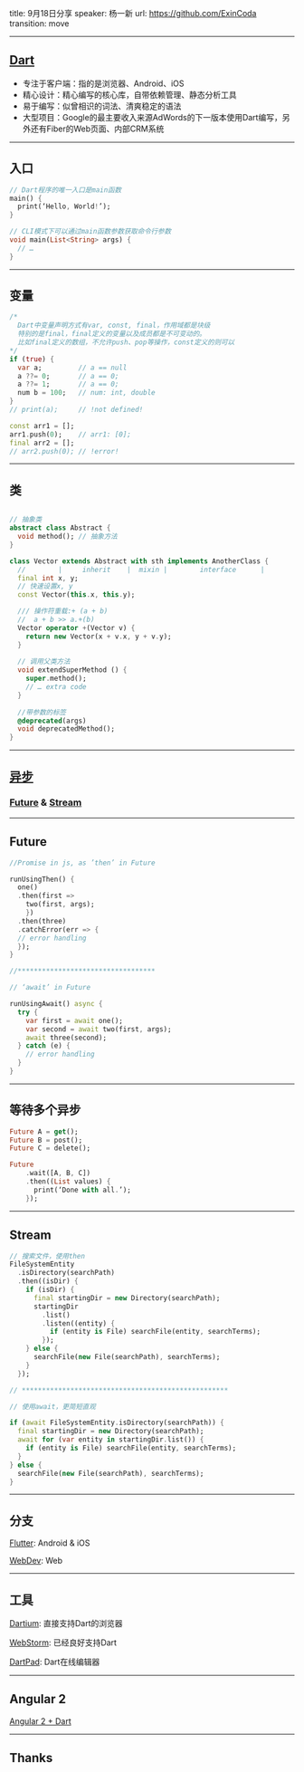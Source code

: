 title: 9月18日分享
speaker: 杨一新
url: https://github.com/ExinCoda
transition: move

----

## [Dart](dartlang.org)

* 专注于客户端：指的是浏览器、Android、iOS
* 精心设计：精心编写的核心库，自带依赖管理、静态分析工具
* 易于编写：似曾相识的词法、清爽稳定的语法
* 大型项目：Google的最主要收入来源AdWords的下一版本使用Dart编写，另外还有Fiber的Web页面、内部CRM系统

----

## 入口

```dart
// Dart程序的唯一入口是main函数
main() {
  print(‘Hello, World!’);
}

// CLI模式下可以通过main函数参数获取命令行参数
void main(List<String> args) {
  // …
}

```
----

## 变量

```dart
/*
  Dart中变量声明方式有var, const, final，作用域都是块级
  特别的是final，final定义的变量以及成员都是不可变动的。
  比如final定义的数组，不允许push、pop等操作，const定义的则可以
*/
if (true) {
  var a;         // a == null
  a ??= 0;       // a == 0;
  a ??= 1;       // a == 0;
  num b = 100;   // num: int, double
}
// print(a);     // !not defined!

const arr1 = [];
arr1.push(0);    // arr1: [0];
final arr2 = [];
// arr2.push(0); // !error!

```
----

## 类

```dart

// 抽象类
abstract class Abstract {
  void method(); // 抽象方法
}

class Vector extends Abstract with sth implements AnotherClass {
  //        |     inherit    |  mixin |        interface      |
  final int x, y;
  // 快速设置x, y
  const Vector(this.x, this.y);

  /// 操作符重载:+ (a + b)
  //  a + b >> a.+(b)
  Vector operator +(Vector v) {
    return new Vector(x + v.x, y + v.y);
  }
  
  // 调用父类方法
  void extendSuperMethod () {
    super.method();
    // … extra code
  }
  
  //带参数的标签
  @deprecated(args)
  void deprecatedMethod();
}
```
----

## [异步](https://www.dartlang.org/guides/language/language-tour#asynchrony-support)

### [Future](https://www.dartlang.org/guides/libraries/library-tour#future) & [Stream](https://www.dartlang.org/guides/libraries/library-tour#stream)

----

## Future

```dart
//Promise in js, as ’then’ in Future

runUsingThen() {
  one()
  .then(first =>
    two(first, args);
    })
  .then(three)
  .catchError(err => {
  // error handling
  });
}

//**********************************

// ‘await’ in Future

runUsingAwait() async {
  try {
    var first = await one();
    var second = await two(first, args);
    await three(second);
  } catch (e) {
    // error handling
  }
}

```
----

## 等待多个异步

```dart
Future A = get();
Future B = post();
Future C = delete();

Future
    .wait([A, B, C])
    .then((List values) {
      print(‘Done with all.’);
    });

```
----

## Stream

```dart
// 搜索文件，使用then
FileSystemEntity
  .isDirectory(searchPath)
  .then((isDir) {
    if (isDir) {
      final startingDir = new Directory(searchPath);
      startingDir
        .list()
        .listen((entity) {
          if (entity is File) searchFile(entity, searchTerms);
        });
    } else {
      searchFile(new File(searchPath), searchTerms);
    }
  });

// ***************************************************

// 使用await，更简短直观

if (await FileSystemEntity.isDirectory(searchPath)) {
  final startingDir = new Directory(searchPath);
  await for (var entity in startingDir.list()) {
    if (entity is File) searchFile(entity, searchTerms);
  }
} else {
  searchFile(new File(searchPath), searchTerms);
}

```

----

## 分支

[Flutter](https://flutter.io/): Android & iOS

[WebDev](https://webdev.dartlang.org/): Web

----

## 工具

[Dartium](https://webdev.dartlang.org/tools/dartium): 直接支持Dart的浏览器

[WebStorm](https://webdev.dartlang.org/tools/webstorm): 已经良好支持Dart

[DartPad](https://dartpad.dartlang.org): Dart在线编辑器

----

## Angular 2


[Angular 2 + Dart](https://angular.io/dart)

----

## Thanks
